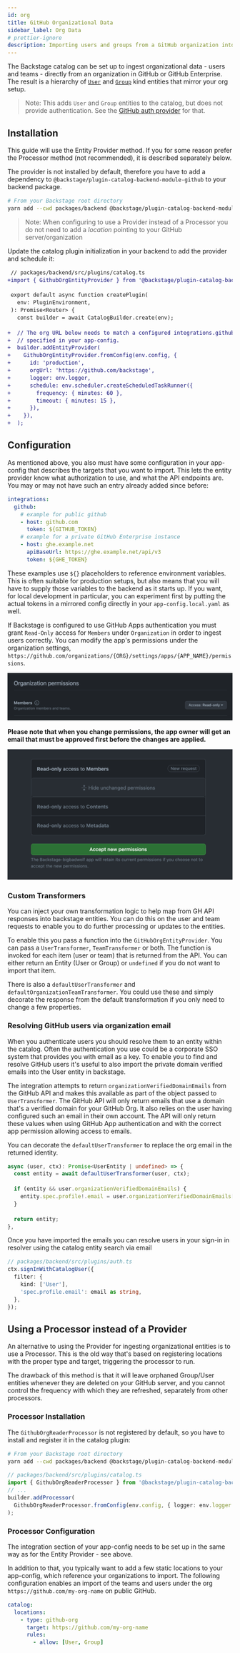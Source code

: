 ```yaml
---
id: org
title: GitHub Organizational Data
sidebar_label: Org Data
# prettier-ignore
description: Importing users and groups from a GitHub organization into Backstage
---
```


The Backstage catalog can be set up to ingest organizational data - users and
teams - directly from an organization in GitHub or GitHub Enterprise. The result
is a hierarchy of
[`User`](../../features/software-catalog/descriptor-format.md#kind-user) and
[`Group`](../../features/software-catalog/descriptor-format.md#kind-group) kind
entities that mirror your org setup.

> Note: This adds `User` and `Group` entities to the catalog, but does not
> provide authentication. See the
> [GitHub auth provider](../../auth/github/provider.md) for that.

## Installation

This guide will use the Entity Provider method. If you for some reason prefer
the Processor method (not recommended), it is described separately below.

The provider is not installed by default, therefore you have to add a dependency
to `@backstage/plugin-catalog-backend-module-github` to your backend package.

```bash
# From your Backstage root directory
yarn add --cwd packages/backend @backstage/plugin-catalog-backend-module-github
```

> Note: When configuring to use a Provider instead of a Processor you do not
> need to add a _location_ pointing to your GitHub server/organization

Update the catalog plugin initialization in your backend to add the provider and
schedule it:

```diff
 // packages/backend/src/plugins/catalog.ts
+import { GithubOrgEntityProvider } from '@backstage/plugin-catalog-backend-module-github';

 export default async function createPlugin(
   env: PluginEnvironment,
 ): Promise<Router> {
   const builder = await CatalogBuilder.create(env);

+  // The org URL below needs to match a configured integrations.github entry
+  // specified in your app-config.
+  builder.addEntityProvider(
+    GithubOrgEntityProvider.fromConfig(env.config, {
+      id: 'production',
+      orgUrl: 'https://github.com/backstage',
+      logger: env.logger,
+      schedule: env.scheduler.createScheduledTaskRunner({
+        frequency: { minutes: 60 },
+        timeout: { minutes: 15 },
+      }),
+    }),
+  );
```

## Configuration

As mentioned above, you also must have some configuration in your app-config
that describes the targets that you want to import. This lets the entity
provider know what authorization to use, and what the API endpoints are. You may
or may not have such an entry already added since before:

```yaml
integrations:
  github:
    # example for public github
    - host: github.com
      token: ${GITHUB_TOKEN}
    # example for a private GitHub Enterprise instance
    - host: ghe.example.net
      apiBaseUrl: https://ghe.example.net/api/v3
      token: ${GHE_TOKEN}
```

These examples use `${}` placeholders to reference environment variables. This
is often suitable for production setups, but also means that you will have to
supply those variables to the backend as it starts up. If you want, for local
development in particular, you can experiment first by putting the actual tokens
in a mirrored config directly in your `app-config.local.yaml` as well.

If Backstage is configured to use GitHub Apps authentication you must grant
`Read-Only` access for `Members` under `Organization` in order to ingest users
correctly. You can modify the app's permissions under the organization settings,
`https://github.com/organizations/{ORG}/settings/apps/{APP_NAME}/permissions`.

![permissions](../../assets/integrations/github/permissions.png)

**Please note that when you change permissions, the app owner will get an email
that must be approved first before the changes are applied.**

![email](../../assets/integrations/github/email.png)

### Custom Transformers

You can inject your own transformation logic to help map from GH API responses
into backstage entities. You can do this on the user and team requests to
enable you to do further processing or updates to the entities.

To enable this you pass a function into the `GitHubOrgEntityProvider`. You can
pass a `UserTransformer`, `TeamTransformer` or both. The function is invoked
for each item (user or team) that is returned from the API. You can either
return an Entity (User or Group) or `undefined` if you do not want to import
that item.

There is also a `defaultUserTransformer` and `defaultOrganizationTeamTransformer`.
You could use these and simply decorate the response from the default
transformation if you only need to change a few properties.

### Resolving GitHub users via organization email

When you authenticate users you should resolve them to an entity within the
catalog. Often the authentication you use could be a corporate SSO system that
provides you with email as a key. To enable you to find and resolve GitHub users
it's useful to also import the private domain verified emails into the User
entity in backstage.

The integration attempts to return `organizationVerifiedDomainEmails` from the
GitHub API and makes this available as part of the object passed to
`UserTransformer`. The GitHub API will only return emails that use a domain
that's a verified domain for your GitHub Org. It also relies on the user having
configured such an email in their own account. The API will only return these
values when using GitHub App authentication and with the correct app permission
allowing access to emails.

You can decorate the `defaultUserTransformer` to replace the org email in the
returned identity.

```typescript
async (user, ctx): Promise<UserEntity | undefined> => {
  const entity = await defaultUserTransformer(user, ctx);

  if (entity && user.organizationVerifiedDomainEmails) {
    entity.spec.profile!.email = user.organizationVerifiedDomainEmails[0] || '';
  }

  return entity;
},
```

Once you have imported the emails you can resolve users in your sign-in in
resolver using the catalog entity search via email

```typescript
// packages/backend/src/plugins/auth.ts
ctx.signInWithCatalogUser({
  filter: {
    kind: ['User'],
    'spec.profile.email': email as string,
  },
});
```

## Using a Processor instead of a Provider

An alternative to using the Provider for ingesting organizational entities is to
use a Processor. This is the old way that's based on registering locations with
the proper type and target, triggering the processor to run.

The drawback of this method is that it will leave orphaned Group/User entities
whenever they are deleted on your GitHub server, and you cannot control the
frequency with which they are refreshed, separately from other processors.

### Processor Installation

The `GithubOrgReaderProcessor` is not registered by default, so you have to
install and register it in the catalog plugin:

```bash
# From your Backstage root directory
yarn add --cwd packages/backend @backstage/plugin-catalog-backend-module-github
```

```typescript
// packages/backend/src/plugins/catalog.ts
import { GithubOrgReaderProcessor } from '@backstage/plugin-catalog-backend-module-github';
// ...
builder.addProcessor(
  GithubOrgReaderProcessor.fromConfig(env.config, { logger: env.logger }),
);
```

### Processor Configuration

The integration section of your app-config needs to be set up in the same way as
for the Entity Provider - see above.

In addition to that, you typically want to add a few static locations to your
app-config, which reference your organizations to import. The following
configuration enables an import of the teams and users under the org
`https://github.com/my-org-name` on public GitHub.

```yaml
catalog:
  locations:
    - type: github-org
      target: https://github.com/my-org-name
      rules:
        - allow: [User, Group]
```
